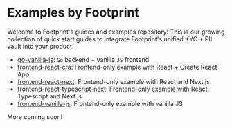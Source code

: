 # Examples by Footprint

Welcome to Footprint's guides and examples repository! This is our growing collection of quick start guides to integrate Footprint's unified KYC + PII vault into your product.

- [go-vanilla-js](go-vanilla-js): `Go` backend + vanilla `JS` frontend
- [frontend-react-cra](frontend-react-cra): Frontend-only example with React + Create React App
- [frontend-react-next](frontend-react-next): Frontend-only example with React and Next.js
- [frontend-react-typescript-next](frontend-react-typescript-next): Frontend-only example with React, Typescript and Next.js
- [frontend-vanilla-js](frontend-vanilla-js): Frontend-only example with vanilla JS

More coming soon!
